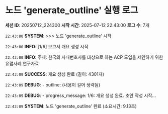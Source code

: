 # 노드 'generate_outline' 실행 로그

**세션 ID**: 20250712_224300
**시작 시간**: 2025-07-12 22:43:00
**로그 수**: 7개

`22:43:00` **SYSTEM**: >>> 노드 'generate_outline' 시작

`22:43:00` **INFO**: [1/6] 보고서 개요 생성 시작

`22:43:00` **INFO**: 주제: 한국의 사내변호사를 대상으로 하는 ACP 도입을 제안하기 위한 유럽사례 연구자료

`22:43:09` **SUCCESS**: 개요 생성 완료 (길이: 4301자)

`22:43:09` **DEBUG**:   - outline: (내용이 길어 생략됨)

`22:43:09` **DEBUG**:   - progress_message: 1/6: 개요 생성 완료. 초안 작성 시작...

`22:43:09` **SYSTEM**: 노드 'generate_outline' 완료 (소요시간: 9.13초)

